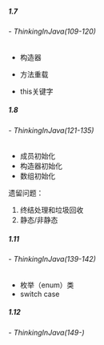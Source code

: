 ##### 1.7 

###### - ThinkingInJava(109-120)

- 构造器

- 方法重载
- this关键字

##### 1.8

###### - ThinkingInJava(121-135)

- 成员初始化
- 构造器初始化
- 数组初始化

遗留问题：

1. 终结处理和垃圾回收
2. 静态/非静态

##### 1.11

###### - ThinkingInJava(139-142)

- 枚举（enum）类
- switch case

##### 1.12

###### - ThinkingInJava(149-)

